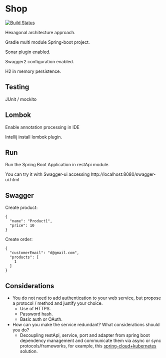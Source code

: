 # Shop

[![Build Status](https://travis-ci.com/davidgfolch/shop.svg?branch=master)](https://travis-ci.com/davidgfolch/shop)

Hexagonal architecture approach.

Gradle multi module Spring-boot project.

Sonar plugin enabled.

Swagger2 configuration enabled.

H2 in memory persistence.

## Testing

JUnit / mockito

## Lombok

Enable annotation processing in IDE

Intellij install lombok plugin.

## Run

Run the Spring Boot Application in restApi module.

You can try it with Swagger-ui accessing http://localhost:8080/swagger-ui.html

## Swagger
Create product:

    {
      "name": "Product1",
      "price": 10
    }

Create order:

    {
      "customerEmail": "d@gmail.com",
      "products": [
        1
      ]
    }
    
## Considerations
- You do not need to add authentication to your web service, but propose a protocol / method and
justify your choice.
    - Use of HTTPS.
    - Password hash.
    - Basic auth or OAuth.
- How can you make the service redundant? What considerations should you do?
    - Decoupling restApi, service, port and adapter from spring boot dependency management and communicate them via async or sync protocols/frameworks, for example, this [spring-cloud+kubernetes](https://dzone.com/articles/quick-guide-to-microservices-with-kubernetes-sprin) solution.
